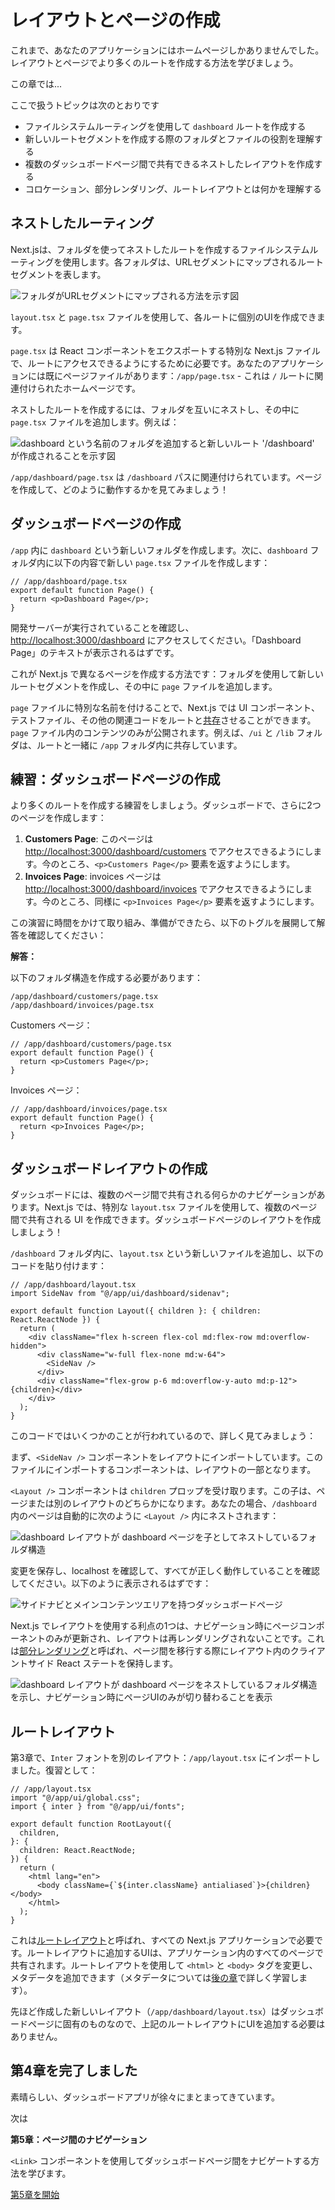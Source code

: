 # レイアウトとページの作成

これまで、あなたのアプリケーションにはホームページしかありませんでした。レイアウトとページでより多くのルートを作成する方法を学びましょう。

この章では...

ここで扱うトピックは次のとおりです

- ファイルシステムルーティングを使用して `dashboard` ルートを作成する
- 新しいルートセグメントを作成する際のフォルダとファイルの役割を理解する
- 複数のダッシュボードページ間で共有できるネストしたレイアウトを作成する
- コロケーション、部分レンダリング、ルートレイアウトとは何かを理解する

## ネストしたルーティング

Next.jsは、フォルダを使ってネストしたルートを作成するファイルシステムルーティングを使用します。各フォルダは、URLセグメントにマップされるルートセグメントを表します。

![フォルダがURLセグメントにマップされる方法を示す図](https://nextjs.org/_next/image?url=https%3A%2F%2Fh8DxKfmAPhn8O0p3.public.blob.vercel-storage.com%2Flearn%2Fdark%2Ffolders-to-url-segments.png&w=3840&q=75)

`layout.tsx` と `page.tsx` ファイルを使用して、各ルートに個別のUIを作成できます。

`page.tsx` は React コンポーネントをエクスポートする特別な Next.js ファイルで、ルートにアクセスできるようにするために必要です。あなたのアプリケーションには既にページファイルがあります：`/app/page.tsx` - これは `/` ルートに関連付けられたホームページです。

ネストしたルートを作成するには、フォルダを互いにネストし、その中に `page.tsx` ファイルを追加します。例えば：

![dashboard という名前のフォルダを追加すると新しいルート '/dashboard' が作成されることを示す図](https://nextjs.org/_next/image?url=https%3A%2F%2Fh8DxKfmAPhn8O0p3.public.blob.vercel-storage.com%2Flearn%2Fdark%2Fdashboard-route.png&w=3840&q=75)

`/app/dashboard/page.tsx` は `/dashboard` パスに関連付けられています。ページを作成して、どのように動作するかを見てみましょう！

## ダッシュボードページの作成

`/app` 内に `dashboard` という新しいフォルダを作成します。次に、`dashboard` フォルダ内に以下の内容で新しい `page.tsx` ファイルを作成します：

```tsx
// /app/dashboard/page.tsx
export default function Page() {
  return <p>Dashboard Page</p>;
}
```

開発サーバーが実行されていることを確認し、[http://localhost:3000/dashboard](http://localhost:3000/dashboard) にアクセスしてください。「Dashboard Page」のテキストが表示されるはずです。

これが Next.js で異なるページを作成する方法です：フォルダを使用して新しいルートセグメントを作成し、その中に `page` ファイルを追加します。

`page` ファイルに特別な名前を付けることで、Next.js では UI コンポーネント、テストファイル、その他の関連コードをルートと[共存](https://nextjs.org/docs/app/getting-started/project-structure#colocation)させることができます。`page` ファイル内のコンテンツのみが公開されます。例えば、`/ui` と `/lib` フォルダは、ルートと一緒に `/app` フォルダ内に共存しています。

## 練習：ダッシュボードページの作成

より多くのルートを作成する練習をしましょう。ダッシュボードで、さらに2つのページを作成します：

1. **Customers Page**: このページは [http://localhost:3000/dashboard/customers](http://localhost:3000/dashboard/customers) でアクセスできるようにします。今のところ、`<p>Customers Page</p>` 要素を返すようにします。
2. **Invoices Page**: invoices ページは [http://localhost:3000/dashboard/invoices](http://localhost:3000/dashboard/invoices) でアクセスできるようにします。今のところ、同様に `<p>Invoices Page</p>` 要素を返すようにします。

この演習に時間をかけて取り組み、準備ができたら、以下のトグルを展開して解答を確認してください：

**解答：**

以下のフォルダ構造を作成する必要があります：

```
/app/dashboard/customers/page.tsx
/app/dashboard/invoices/page.tsx
```

Customers ページ：

```tsx
// /app/dashboard/customers/page.tsx
export default function Page() {
  return <p>Customers Page</p>;
}
```

Invoices ページ：

```tsx
// /app/dashboard/invoices/page.tsx
export default function Page() {
  return <p>Invoices Page</p>;
}
```

## ダッシュボードレイアウトの作成

ダッシュボードには、複数のページ間で共有される何らかのナビゲーションがあります。Next.js では、特別な `layout.tsx` ファイルを使用して、複数のページ間で共有される UI を作成できます。ダッシュボードページのレイアウトを作成しましょう！

`/dashboard` フォルダ内に、`layout.tsx` という新しいファイルを追加し、以下のコードを貼り付けます：

```tsx
// /app/dashboard/layout.tsx
import SideNav from "@/app/ui/dashboard/sidenav";

export default function Layout({ children }: { children: React.ReactNode }) {
  return (
    <div className="flex h-screen flex-col md:flex-row md:overflow-hidden">
      <div className="w-full flex-none md:w-64">
        <SideNav />
      </div>
      <div className="flex-grow p-6 md:overflow-y-auto md:p-12">{children}</div>
    </div>
  );
}
```

このコードではいくつかのことが行われているので、詳しく見てみましょう：

まず、`<SideNav />` コンポーネントをレイアウトにインポートしています。このファイルにインポートするコンポーネントは、レイアウトの一部となります。

`<Layout />` コンポーネントは `children` プロップを受け取ります。この子は、ページまたは別のレイアウトのどちらかになります。あなたの場合、`/dashboard` 内のページは自動的に次のように `<Layout />` 内にネストされます：

![dashboard レイアウトが dashboard ページを子としてネストしているフォルダ構造](https://nextjs.org/_next/image?url=https%3A%2F%2Fh8DxKfmAPhn8O0p3.public.blob.vercel-storage.com%2Flearn%2Fdark%2Fshared-layout.png&w=3840&q=75)

変更を保存し、localhost を確認して、すべてが正しく動作していることを確認してください。以下のように表示されるはずです：

![サイドナビとメインコンテンツエリアを持つダッシュボードページ](https://nextjs.org/_next/image?url=https%3A%2F%2Fh8DxKfmAPhn8O0p3.public.blob.vercel-storage.com%2Flearn%2Fdark%2Fshared-layout-page.png&w=1920&q=75)

Next.js でレイアウトを使用する利点の1つは、ナビゲーション時にページコンポーネントのみが更新され、レイアウトは再レンダリングされないことです。これは[部分レンダリング](https://nextjs.org/docs/app/building-your-application/routing/linking-and-navigating#4-partial-rendering)と呼ばれ、ページ間を移行する際にレイアウト内のクライアントサイド React ステートを保持します。

![dashboard レイアウトが dashboard ページをネストしているフォルダ構造を示し、ナビゲーション時にページUIのみが切り替わることを表示](https://nextjs.org/_next/image?url=https%3A%2F%2Fh8DxKfmAPhn8O0p3.public.blob.vercel-storage.com%2Flearn%2Fdark%2Fpartial-rendering-dashboard.png&w=3840&q=75)

## ルートレイアウト

第3章で、`Inter` フォントを別のレイアウト：`/app/layout.tsx` にインポートしました。復習として：

```tsx
// /app/layout.tsx
import "@/app/ui/global.css";
import { inter } from "@/app/ui/fonts";

export default function RootLayout({
  children,
}: {
  children: React.ReactNode;
}) {
  return (
    <html lang="en">
      <body className={`${inter.className} antialiased`}>{children}</body>
    </html>
  );
}
```

これは[ルートレイアウト](https://nextjs.org/docs/app/api-reference/file-conventions/layout#root-layouts)と呼ばれ、すべての Next.js アプリケーションで必要です。ルートレイアウトに追加するUIは、アプリケーション内のすべてのページで共有されます。ルートレイアウトを使用して `<html>` と `<body>` タグを変更し、メタデータを追加できます（メタデータについては[後の章](https://nextjs.org/learn/dashboard-app/adding-metadata)で詳しく学習します）。

先ほど作成した新しいレイアウト（`/app/dashboard/layout.tsx`）はダッシュボードページに固有のものなので、上記のルートレイアウトにUIを追加する必要はありません。

## 第4章を完了しました

素晴らしい、ダッシュボードアプリが徐々にまとまってきています。

次は

**第5章：ページ間のナビゲーション**

`<Link>` コンポーネントを使用してダッシュボードページ間をナビゲートする方法を学びます。

[第5章を開始](https://nextjs.org/learn/dashboard-app/navigating-between-pages)
